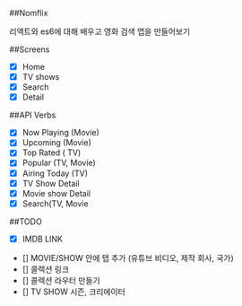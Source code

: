 ##Nomflix

리액트와 es6에  대해 배우고 영화 검색 앱을 만들어보기

##Screens

- [x] Home
- [x] TV shows
- [x] Search
- [x] Detail

##API Verbs

- [x] Now Playing (Movie)
- [x] Upcoming (Movie)
- [x] Top Rated ( TV)
- [x] Popular (TV, Movie)
- [x] Airing Today (TV)
- [x] TV Show Detail
- [x] Movie show Detail
- [x] Search(TV, Movie

##TODO

- [x] IMDB LINK
- [] MOVIE/SHOW 안에 탭 추가 (유튜브 비디오, 제작 회사, 국가)
- [] 콜렉션 링크
- [] 콜렉션 라우터 만들기
- [] TV SHOW 시즌, 크리에이터 
